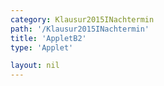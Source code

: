 ```yaml
---
category: Klausur2015INachtermin
path: '/Klausur2015INachtermin'
title: 'AppletB2'
type: 'Applet'

layout: nil
---
```

<link type="text/css" href="https://cdnjs.cloudflare.com/ajax/libs/jsxgraph/0.99.6/jsxgraph.css"><link rel="stylesheet" type="text/css" href="{{ site.jsxurl }}/jsxgraph.css" />
<div id="JXG30151" class="jxgbox" style="width:500px; height:500px">
<script type="text/javascript">
    (function() {
	var board = JXG.JSXGraph.initBoard('JXG30151', {
                boundingbox: [-15, 15, 5, -5],
                showFullscreen: true, axis: false
                
            });
 
var C = board.create('point', [1.59,1.59], {fixed:true, name:'C', color:'green', label:{fontsize:16, position:'bot'}, size:2});

var B = board.create('point', [-1.59,-1.59], {fixed:true, name:'B', color:'red', label:{fontsize:16, position:'bot'}, size:2});

var BC = board.create('line', [B, C], {straightFirst:false, straightLast:false});

var M = board.create('point', [0,0], {fixed:true, name:'M', color:'red', label:{fontsize:16, position:'bot'}, size:2});

var A = board.create('point', [-6,0], {fixed:true, name:'A', color:'red', label:{fontsize:16, position:'bot'}, size:2});

var apo = board.create('point', [function() { return Math.cos(120 * Math.PI/180)+ A.X(); },
      function() { return Math.sin(120 * Math.PI/180)+A.Y(); }], {visible:false, name:'p'});
      
var APOs = board.create('line', [A, apo], {visible:false});

var Scp = board.create('point', [2,0], {visible:false});

var Sc = board.create('circle', [A, Scp], {visible:false});

var S = board.create('intersection', [APOs, Sc], {name:'S', color:'green', label:{fontsize:16, position:'bot'}, size:2});
      
var SA = board.create('line', [S, A], {straightFirst:false, straightLast:false});

var SC = board.create('line', [S, C], {straightFirst:false, straightLast:false});

var SB = board.create('line', [S, B], {straightFirst:false, straightLast:false});

var AC = board.create('line', [A, C], {straightFirst:false, straightLast:false});

var AB = board.create('line', [A, B], {straightFirst:false, straightLast:false});

var AM = board.create('line', [A, M], {straightFirst:false, straightLast:false});



var F = board.create('point', [S.X(), 0], {name:'F', color:'green', fixed:true, label:{fontsize:16, position:'bot'}, size:2});

var FS = board.create('line', [F, S], {straightFirst:false, straightLast:false, color:'green', label:{fontsize:16, position:'bot'}, size:2});

var P = board.create('glider', [-2,5,SA], {name:'P', color:'orange', label:{fontsize:16, position:'bot'}, size:2});
board.create('line', [M,P], {straightFirst:false,straightLast:false, color:'gray'});
var phi= board.create('angle', [P,M,A], {radius:3, name:'&phi;'});

var PB = board.create('line', [P, B], {straightFirst:false, straightLast:false, color:'orange'});

var PC = board.create('line', [P, C], {straightFirst:false, straightLast:false, color:'orange'});
board.create('text', [-5,10,'M I 2015 NT B 2'], {fontsize: 18, fixed:true});
board.create('text', [-13, 13, function(){return '|<span style="border-top:1px solid">MP</span>| = '+Math.round(100*Math.sqrt((P.X()-M.X())*(P.X()-M.X())+(P.Y()-M.Y())*(P.Y()-M.Y())))/100+' cm'}], {fontsize:18, fixed:true});

board.create('text', [-13,11,function(){return 'V(&phi;) = '+Math.round(100*((46.8*Math.sin(phi.Value()))/Math.sin(120*Math.PI/180+phi.Value())))/100+' cm³'}], {fontsize:18, fixed:true})

board.create('polygon', [P,A,B]);
board.create('polygon', [P,C,B]);
board.create('text', [-13, 9, function(){return '&phi; = '+Math.round(100*phi.Value()*180/Math.PI)/100+'°'}], {fontsize:18})
 })(); </script>
  </div>
